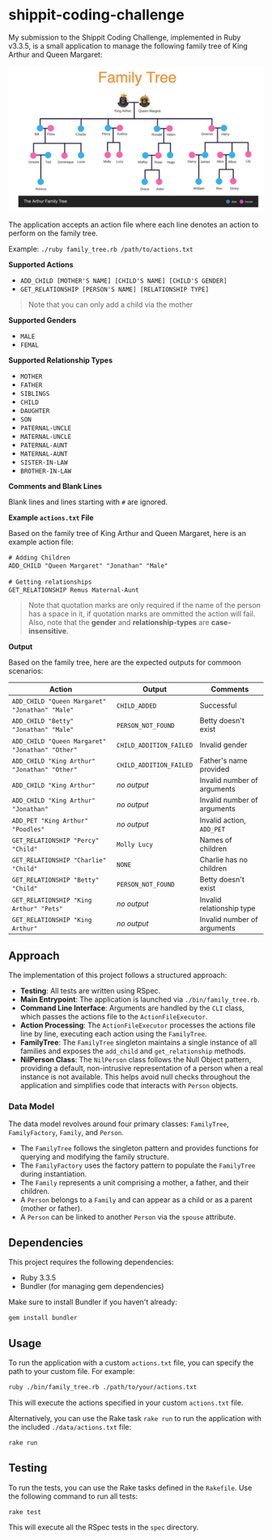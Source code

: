 # shippit-coding-challenge

My submission to the Shippit Coding Challenge, implemented in Ruby v3.3.5, is a small application to manage the following family tree of King Arthur and Queen Margaret:

![Image of the Family Tree](./family-tree.png)

The application accepts an action file where each line denotes an action to perform on the family tree.

Example: `./ruby family_tree.rb /path/to/actions.txt`

**Supported Actions**

- `ADD_CHILD [MOTHER'S NAME] [CHILD'S NAME] [CHILD'S GENDER]`
- `GET_RELATIONSHIP [PERSON'S NAME] [RELATIONSHIP TYPE]`

> Note that you can only add a child via the mother

**Supported Genders**

- `MALE`
- `FEMAL`

**Supported Relationship Types**

- `MOTHER`
- `FATHER`
- `SIBLINGS`
- `CHILD`
- `DAUGHTER`
- `SON`
- `PATERNAL-UNCLE`
- `MATERNAL-UNCLE`
- `PATERNAL-AUNT`
- `MATERNAL-AUNT`
- `SISTER-IN-LAW`
- `BROTHER-IN-LAW`

**Comments and Blank Lines**

Blank lines and lines starting with `#` are ignored.

**Example `actions.txt` File**

Based on the family tree of King Arthur and Queen Margaret, here is an example action file:

```
# Adding Children
ADD_CHILD "Queen Margaret" "Jonathan" "Male"

# Getting relationships
GET_RELATIONSHIP Remus Maternal-Aunt
```

> Note that quotation marks are only required if the name of the person has a space in it, if quotation marks are ommitted the action will fail.\
> Also, note that the **gender** and **relationship-types** are **case-insensitive**.

**Output**

Based on the family tree, here are the expected outputs for commoon scenarios:

| Action                                          | Output                  | Comments                    |
| ----------------------------------------------- | ----------------------- | --------------------------- |
| `ADD_CHILD "Queen Margaret" "Jonathan" "Male"`  | `CHILD_ADDED`           | Successful                  |
| `ADD_CHILD "Betty" "Jonathan" "Male"`           | `PERSON_NOT_FOUND`      | Betty doesn't exist         |
| `ADD_CHILD "Queen Margaret" "Jonathan" "Other"` | `CHILD_ADDITION_FAILED` | Invalid gender              |
| `ADD_CHILD "King Arthur" "Jonathan" "Other"`    | `CHILD_ADDITION_FAILED` | Father's name provided      |
| `ADD_CHILD "King Arthur"`                       | _no output_             | Invalid number of arguments |
| `ADD_CHILD "King Arthur" "Jonathan"`            | _no output_             | Invalid number of arguments |
| `ADD_PET "King Arthur" "Poodles"`               | _no output_             | Invalid action, `ADD_PET`   |
| `GET_RELATIONSHIP "Percy" "Child"`              | `Molly Lucy`            | Names of children           |
| `GET_RELATIONSHIP "Charlie" "Child"`            | `NONE`                  | Charlie has no children     |
| `GET_RELATIONSHIP "Betty" "Child"`              | `PERSON_NOT_FOUND`      | Betty doesn't exist         |
| `GET_RELATIONSHIP "King Arthur" "Pets"`         | _no output_             | Invalid relationship type   |
| `GET_RELATIONSHIP "King Arthur"`                | _no output_             | Invalid number of arguments |

## Approach

The implementation of this project follows a structured approach:

- **Testing**: All tests are written using RSpec.
- **Main Entrypoint**: The application is launched via `./bin/family_tree.rb`.
- **Command Line Interface**: Arguments are handled by the `CLI` class, which passes the actions file to the `ActionFileExecutor`.
- **Action Processing**: The `ActionFileExecutor` processes the actions file line by line, executing each action using the `FamilyTree`.
- **FamilyTree**: The `FamilyTree` singleton maintains a single instance of all families and exposes the `add_child` and `get_relationship` methods.
- **NilPerson Class**: The `NilPerson` class follows the Null Object pattern, providing a default, non-intrusive representation of a person when a real instance is not available. This helps avoid null checks throughout the application and simplifies code that interacts with `Person` objects.

### Data Model

The data model revolves around four primary classes: `FamilyTree`, `FamilyFactory`, `Family`, and `Person`.

- The `FamilyTree` follows the singleton pattern and provides functions for querying and modifying the family structure.
- The `FamilyFactory` uses the factory pattern to populate the `FamilyTree` during instantiation.
- The `Family` represents a unit comprising a mother, a father, and their children.
- A `Person` belongs to a `Family` and can appear as a child or as a parent (mother or father).
- A `Person` can be linked to another `Person` via the `spouse` attribute.

## Dependencies

This project requires the following dependencies:

- Ruby 3.3.5
- Bundler (for managing gem dependencies)

Make sure to install Bundler if you haven't already:

```sh
gem install bundler
```

## Usage

To run the application with a custom `actions.txt` file, you can specify the path to your custom file. For example:

```sh
ruby ./bin/family_tree.rb ./path/to/your/actions.txt
```

This will execute the actions specified in your custom `actions.txt` file.

Alternatively, you can use the Rake task `rake run` to run the application with the included `./data/actions.txt` file:

```sh
rake run
```

## Testing

To run the tests, you can use the Rake tasks defined in the `Rakefile`. Use the following command to run all tests:

```sh
rake test
```

This will execute all the RSpec tests in the `spec` directory.
